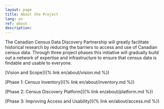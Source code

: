 ```yaml
---
layout: page
title: About the Project
lang: en
ref: about
description:
---
```


The Canadian Census Data Discovery Partnership will greatly facilitate historical research by reducing the barriers to access and use of Canadian census data. Through three project phases this initiative will gradually build out a network of expertise and infrastructure to ensure that census data is findable and usable to everyone.

[Vision and Scope]({% link en/about/vision.md %})

[Phase 1: Census Inventory]({% link en/about/inventory.md %})

[Phase 2: Census Discovery Platform]({% link en/about/platform.md %})

[Phase 3: Improving Access and Usability]({% link en/about/access.md %})
